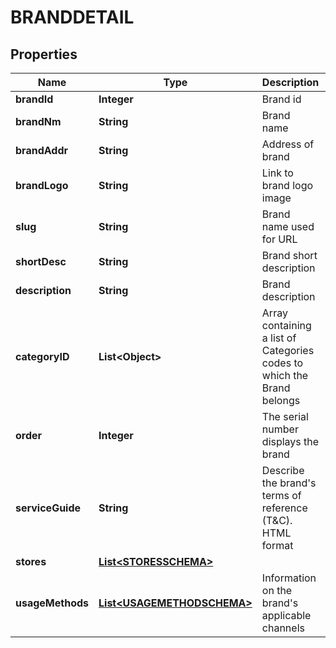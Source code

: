 

# BRANDDETAIL


## Properties

| Name | Type | Description | Notes |
|------------ | ------------- | ------------- | -------------|
|**brandId** | **Integer** | Brand id |  [optional] |
|**brandNm** | **String** | Brand name |  [optional] |
|**brandAddr** | **String** | Address of brand |  [optional] |
|**brandLogo** | **String** | Link to brand logo image |  [optional] |
|**slug** | **String** | Brand name used for URL |  [optional] |
|**shortDesc** | **String** | Brand short description |  [optional] |
|**description** | **String** | Brand description |  [optional] |
|**categoryID** | **List&lt;Object&gt;** | Array containing a list of Categories codes to which the Brand belongs |  [optional] |
|**order** | **Integer** | The serial number displays the brand |  [optional] |
|**serviceGuide** | **String** | Describe the brand&#39;s terms of reference (T&amp;C). HTML format |  [optional] |
|**stores** | [**List&lt;STORESSCHEMA&gt;**](STORESSCHEMA.md) |  |  [optional] |
|**usageMethods** | [**List&lt;USAGEMETHODSCHEMA&gt;**](USAGEMETHODSCHEMA.md) | Information on the brand&#39;s applicable channels |  [optional] |



